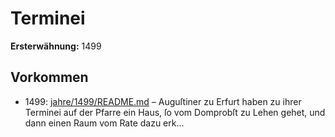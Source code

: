 # Terminei

**Ersterwähnung:** 1499

## Vorkommen
- 1499: [jahre/1499/README.md](../jahre/1499/README.md) – Auguſtiner
zu Erfurt haben zu ihrer Terminei auf der Pfarre ein
Haus, ſo vom Domprobſt zu Lehen gehet, und dann
einen Raum vom Rate dazu erk...
